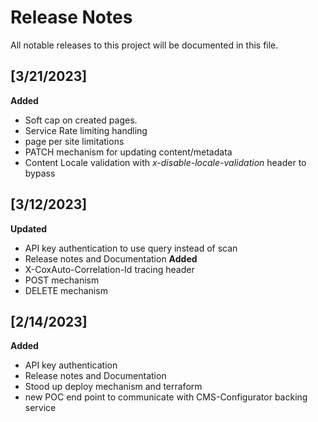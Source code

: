 # Release Notes
All notable releases to this project will be documented in this file. 

## [3/21/2023]
**Added**
* Soft cap on created pages. 
* Service Rate limiting handling
* page per site limitations
* PATCH mechanism for updating content/metadata 
* Content Locale validation with *x-disable-locale-validation* header to bypass 

## [3/12/2023]
**Updated**
* API key authentication to use query instead of scan
* Release notes and Documentation
**Added**
* X-CoxAuto-Correlation-Id tracing header
* POST mechanism
* DELETE mechanism 

## [2/14/2023]
**Added**
* API key authentication
* Release notes and Documentation
* Stood up deploy mechanism and terraform 
* new POC end point to communicate with CMS-Configurator backing service
